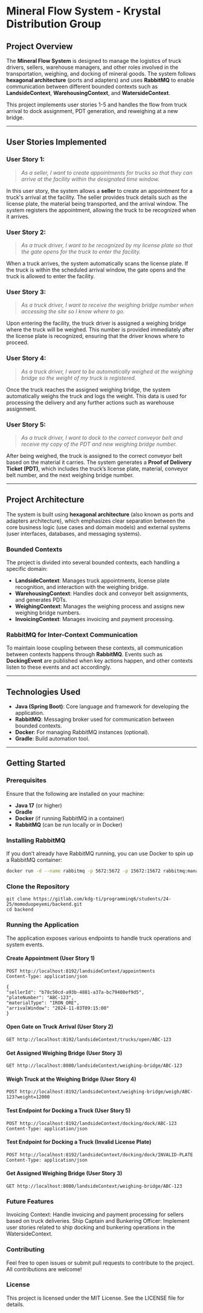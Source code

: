 # Mineral Flow System - Krystal Distribution Group

## Project Overview

The **Mineral Flow System** is designed to manage the logistics of truck drivers, sellers, warehouse managers, and other roles involved in the transportation, weighing, and docking of mineral goods. The system follows **hexagonal architecture** (ports and adapters) and uses **RabbitMQ** to enable communication between different bounded contexts such as **LandsideContext**, **WarehousingContext**, and **WatersideContext**.

This project implements user stories 1-5 and handles the flow from truck arrival to dock assignment, PDT generation, and reweighing at a new bridge.

---

## User Stories Implemented

### **User Story 1:**
> _As a seller, I want to create appointments for trucks so that they can arrive at the facility within the designated time window._

In this user story, the system allows a **seller** to create an appointment for a truck's arrival at the facility. The seller provides truck details such as the license plate, the material being transported, and the arrival window. The system registers the appointment, allowing the truck to be recognized when it arrives.

### **User Story 2:**
> _As a truck driver, I want to be recognized by my license plate so that the gate opens for the truck to enter the facility._

When a truck arrives, the system automatically scans the license plate. If the truck is within the scheduled arrival window, the gate opens and the truck is allowed to enter the facility.

### **User Story 3:**
> _As a truck driver, I want to receive the weighing bridge number when accessing the site so I know where to go._

Upon entering the facility, the truck driver is assigned a weighing bridge where the truck will be weighed. This number is provided immediately after the license plate is recognized, ensuring that the driver knows where to proceed.

### **User Story 4:**
> _As a truck driver, I want to be automatically weighed at the weighing bridge so the weight of my truck is registered._

Once the truck reaches the assigned weighing bridge, the system automatically weighs the truck and logs the weight. This data is used for processing the delivery and any further actions such as warehouse assignment.

### **User Story 5:**
> _As a truck driver, I want to dock to the correct conveyor belt and receive my copy of the PDT and new weighing bridge number._

After being weighed, the truck is assigned to the correct conveyor belt based on the material it carries. The system generates a **Proof of Delivery Ticket (PDT)**, which includes the truck’s license plate, material, conveyor belt number, and the next weighing bridge number.

---

## Project Architecture

The system is built using **hexagonal architecture** (also known as ports and adapters architecture), which emphasizes clear separation between the core business logic (use cases and domain models) and external systems (user interfaces, databases, and messaging systems).

### **Bounded Contexts**
The project is divided into several bounded contexts, each handling a specific domain:

- **LandsideContext**: Manages truck appointments, license plate recognition, and interaction with the weighing bridge.
- **WarehousingContext**: Handles dock and conveyor belt assignments, and generates PDTs.
- **WeighingContext**: Manages the weighing process and assigns new weighing bridge numbers.
- **InvoicingContext**: Manages invoicing and payment processing.

### **RabbitMQ for Inter-Context Communication**
To maintain loose coupling between these contexts, all communication between contexts happens through **RabbitMQ**. Events such as **DockingEvent** are published when key actions happen, and other contexts listen to these events and act accordingly.

---

## Technologies Used

- **Java (Spring Boot)**: Core language and framework for developing the application.
- **RabbitMQ**: Messaging broker used for communication between bounded contexts.
- **Docker**: For managing RabbitMQ instances (optional).
- **Gradle**: Build automation tool.

---

## Getting Started

### Prerequisites

Ensure that the following are installed on your machine:

- **Java 17** (or higher)
- **Gradle**
- **Docker** (if running RabbitMQ in a container)
- **RabbitMQ** (can be run locally or in Docker)

### Installing RabbitMQ

If you don’t already have RabbitMQ running, you can use Docker to spin up a RabbitMQ container:

```bash
docker run -d --name rabbitmq -p 5672:5672 -p 15672:15672 rabbitmq:management
```
### Clone the Repository

```githubexpressionlanguage
git clone https://gitlab.com/kdg-ti/programming6/students/24-25/momoduopeyemi/backend.git 
cd backend
```

### Running the Application

The application exposes various endpoints to handle truck operations and system events.

#### Create Appointment (User Story 1)

```http request
POST http://localhost:8192/landsideContext/appointments
Content-Type: application/json

{
"sellerId": "b78c50cd-a93b-4881-a37a-bc79408ef9d5",
"plateNumber": "ABC-123",
"materialType": "IRON_ORE",
"arrivalWindow": "2024-11-03T09:15:00"
}
```
#### Open Gate on Truck Arrival (User Story 2)

```http request
GET http://localhost:8192/landsideContext/trucks/open/ABC-123
```
#### Get Assigned Weighing Bridge (User Story 3)

```http request
GET http://localhost:8080/landsideContext/weighing-bridge/ABC-123
```
#### Weigh Truck at the Weighing Bridge (User Story 4)

```http request
POST http://localhost:8192/landsideContext/weighing-bridge/weigh/ABC-123?weight=12000
```
#### Test Endpoint for Docking a Truck (User Story 5)
```http request
POST http://localhost:8192/landsideContext/docking/dock/ABC-123
Content-Type: application/json
```
#### Test Endpoint for Docking a Truck (Invalid License Plate)
```http request
POST http://localhost:8192/landsideContext/docking/dock/INVALID-PLATE
Content-Type: application/json
```

#### Get Assigned Weighing Bridge (User Story 3)

```http request
GET http://localhost:8080/landsideContext/weighing-bridge/ABC-123
```

### Future Features

Invoicing Context: Handle invoicing and payment processing for sellers based on truck deliveries.
Ship Captain and Bunkering Officer: Implement user stories related to ship docking and bunkering operations in the WatersideContext.


### Contributing

Feel free to open issues or submit pull requests to contribute to the project. All contributions are welcome!

### License

This project is licensed under the MIT License. See the LICENSE file for details.

